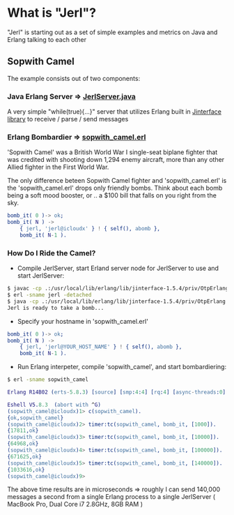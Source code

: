 # What is "Jerl"? ##

"Jerl" is starting out as a set of simple examples and metrics on Java and Erlang talking to each other

## Sopwith Camel

The example consists out of two components: 

### Java Erlang Server => [JerlServer.java](https://github.com/anatoly-polinsky/jerl/blob/master/JerlServer.java)

A very simple "while(true){...}" server that utilizes Erlang built in [Jinterface library](http://www.erlang.org/doc/apps/jinterface/java/index.html) to receive / parse / send messages

### Erlang Bombardier => [sopwith_camel.erl](https://github.com/anatoly-polinsky/jerl/blob/master/sopwith_camel.erl)

'Sopwith Camel' was a British World War I single-seat biplane fighter that was credited with shooting down 1,294 enemy aircraft, more than any other Allied fighter in the First World War.

The only difference beteen Sopwith Camel fighter and 'sopwith_camel.erl' is the 'sopwith_camel.erl' drops only friendly bombs. Think about each bomb being a soft mood booster, or .. a $100 bill that falls on you right from the sky.

```erlang
bomb_it( 0 )-> ok; 
bomb_it( N ) -> 
    { jerl, 'jerl@icloudx' } ! { self(), abomb }, 
    bomb_it( N-1 ).
```

### How Do I Ride the Camel?

* Compile JerlServer, start Erland server node for JerlServer to use and start JerlServer:

```bash
$ javac -cp .:/usr/local/lib/erlang/lib/jinterface-1.5.4/priv/OtpErlang.jar JerlServer.java 
$ erl -sname jerl -detached
$ java -cp .:/usr/local/lib/erlang/lib/jinterface-1.5.4/priv/OtpErlang.jar JerlServer
Jerl is ready to take a bomb...

```

* Specify your hostname in 'sopwith_camel.erl'

```erlang
bomb_it( 0 )-> ok; 
bomb_it( N ) -> 
    { jerl, 'jerl@YOUR_HOST_NAME' } ! { self(), abomb }, 
    bomb_it( N-1 ).
```

* Run Erlang interpeter, compile 'sopwith_camel', and start bombardiering:

```bash
$ erl -sname sopwith_camel
```
```erlang
Erlang R14B02 (erts-5.8.3) [source] [smp:4:4] [rq:4] [async-threads:0] [hipe] [kernel-poll:false]

Eshell V5.8.3  (abort with ^G)
(sopwith_camel@icloudx)1> c(sopwith_camel).
{ok,sopwith_camel}
(sopwith_camel@icloudx)2> timer:tc(sopwith_camel, bomb_it, [1000]).  
{17811,ok}
(sopwith_camel@icloudx)3> timer:tc(sopwith_camel, bomb_it, [10000]).
{64968,ok}
(sopwith_camel@icloudx)4> timer:tc(sopwith_camel, bomb_it, [100000]).
{671625,ok}
(sopwith_camel@icloudx)5> timer:tc(sopwith_camel, bomb_it, [140000]).
{1033616,ok}
(sopwith_camel@icloudx)9>
```

The above time results are in microseconds => roughly I can send 140,000 messages a second from a single Erlang process to a single JerlServer ( MacBook Pro, Dual Core i7 2.8GHz, 8GB RAM )
